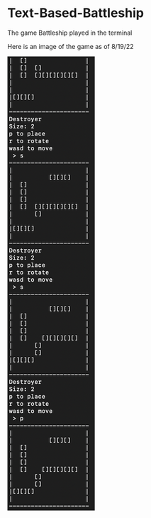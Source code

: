 # Text-Based-Battleship

The game Battleship played in the terminal

Here is an image of the game as of 8/19/22

![game_screen_shot](https://github.com/AndrewDMorgan/Text-Based-Battleship/blob/main/Screen%20Shot%202022-08-19%20at%206.22.08%20PM.png?raw=true)

